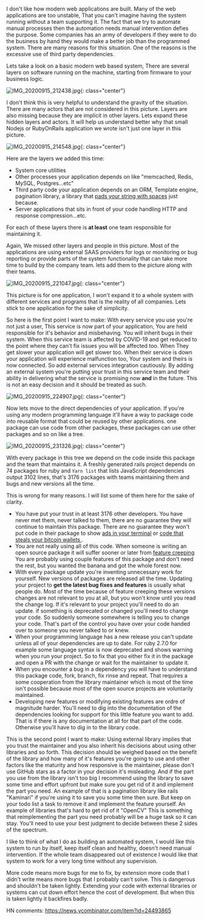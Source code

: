 I don't like how modern web applications are built. Many of the web applications
are too unstable, That you can't imagine having the system running without a
team supporting it. The fact that we try to automate manual processes then the
automation needs manual intervention defies the purpose. Some companies has an
army of developers if they were to do the business by hand they would make a
better job than the programmed system. There are many reasons for this
situation. One of the reasons is the excessive use of third party dependencies.

Lets take a look on a basic modern web based system, There are several layers
on software running on the machine, starting from firmware to your business
logic.

![IMG_20200915_212438.jpg](/images/IMG_20200915_212438.jpg){: class="center"}

I don't think this is very helpful to understand the gravity of the situation.
There are many actors that are not considered in this picture. Layers are also
missing because they are implicit in other layers. Lets expand these hidden
layers and actors. It will help us understand better why that small Nodejs or
RubyOnRails application we wrote isn't just one layer in this picture.

![IMG_20200915_214548.jpg](/images/IMG_20200915_214548.jpg){: class="center"}

Here are the layers we added this time:

* System core utilities
* Other processes your application depends on like "memcached, Redis, MySQL,
  Postgres...etc"
* Third party code your application depends on an ORM, Template engine,
  pagination library, a library that [pads your string with
  spaces](https://www.theregister.com/2016/03/23/npm_left_pad_chaos/) just
  because.
* Server applications that sits in front of your code handling HTTP and response
  compression...etc.

For each of these layers there is **at least** one team responsible for
maintaining it.

Again, We missed other layers and people in this picture. Most of the
applications are using external SAAS providers for logs or monitoring or bug
reporting or provide parts of the system functionality that can take more time
to build by the company team. lets add them to the picture along with their
teams.

![IMG_20200915_221047.jpg](/images/IMG_20200915_221047.jpg){: class="center"}

This picture is for one application, I won't expand it to a whole system with
different services and programs that is the reality of all companies.
Lets stick to one application for the sake of simplicity.

So here is the first point I want to make: With every service you use you're not
just a user, This service is now part of your application, You are held
responsible for it's behavior and misbehaving. You will inherit bugs in their
system. When this service team is affected by COVID-19 and get reduced to the
point where they can't fix issues you will be affected too. When They get slower
your application will get slower too. When their service is down your
application will experience malfunction too, Your system and theirs is now
connected. So add external services integration cautiously. By adding an
external system you're putting your trust in this service team and their ability
in delivering what the service is promising now **and** in the future. This is not
an easy decision and it should be treated as such.

![IMG_20200915_224907.jpg](/images/IMG_20200915_224907.jpg){: class="center"}

Now lets move to the direct dependencies of your application. If you're using
any modern programming language it'll have a way to package code into reusable
format that could be reused by other applications. one package can use code from
other packages, these packages can use other packages and so on like a tree.

![IMG_20200915_231326.jpg](/images/IMG_20200915_231326.jpg){: class="center"}

With every package in this tree we depend on the code inside this package and
the team that maintains it. A freshly generated rails project depends on 74
packages for ruby and `Yarn list` that lists JavaScript dependencies output 3102
lines, that's 3176 packages with teams maintaining them and bugs and new
versions all the time.

This is wrong for many reasons. I will list some of them here for the sake of
clarity.

* You have put your trust in at least 3176 other developers. You have never met
  them, never talked to them, there are no guarantee they will continue to
  maintain this package. There are no guarantee they won't put code in their
  package to show [ads in your
  terminal](https://www.zdnet.com/article/npm-bans-terminal-ads/) or [code that
  steals your bitcoin wallets
  ](https://www.trendmicro.com/vinfo/dk/security/news/cybercrime-and-digital-threats/hacker-infects-node-js-package-to-steal-from-bitcoin-wallets).
* You are not really using all of this code. When someone is writing an open
  source package it will suffer sooner or later from [feature
  creeping](https://en.wikipedia.org/wiki/Feature_creep) You are probably using
  couple features of this package and don't need the rest, but you wanted the
  banana and got the whole forest now.
* With every package update you're inventing unnecessary work for yourself. New
  versions of packages are released all the time. Updating your project to **get
  the latest bug fixes and features** is usually what people do. Most of the
  time because of feature creeping these versions changes are not relevant to
  you at all, but you won't know until you read the change log. If it's relevant
  to your project you'll need to do an update. if something is deprecated or
  changed you'll need to change your code. So suddenly someone somewhere is
  telling you to change your code. That's part of the control you have over your
  code handed over to someone you never talked to or knew.
* When your programming language has a new release you can't update unless all of
  your dependencies are up to date. For ruby 2.7.0 for example some language syntax is
  now deprecated and shows warning when you run your project. So to fix that you
  either fix it in the package and open a PR with the change or wait for the
  maintainer to update it.
* When you encounter a bug in a dependency you will have to understand this
  package code, fork, branch, fix rinse and repeat. That requires a some
  cooperation from the library maintainer which is most of the time isn't
  possible because most of the open source projects are voluntarily maintained.
* Developing new features or modifying existing features are ordre of magnitude
  harder. You'll need to dig into the documentation of the dependencies looking
  for support for this little feature you want to add. That is if there is any
  documentation at all for that part of the code. Otherwise you'll have to dig
  in to the library code.

This is the second point I want to make: Using external library implies that you
trust the maintainer and you also inherit his decisions about using other
libraries and so forth. This decision should be weighed based on the benefit of
the library and how many of it's features you're going to use and other factors
like the maturity and how responsive is the maintainer, please don't use GitHub
stars as a factor in your decision it's misleading. And if the part you use from
the library isn't too big I recommend using the library to save some time and
effort upfront but make sure you get rid of it and implement the part you need.
An example of that is a pagination library like rails "Kaminari" if you're using
it to save you some time then sure. But keep on your todo list a task to remove
it and implement the feature yourself. An example of libraries that's hard to
get rid of it "OpenCV" This is something that reimplementing the part you need
probably will be a huge task so it can stay. You'll need to use your best
judgment to decide between these 2 sides of the spectrum.

I like to think of what I do as building an automated system, I would like this
system to run by itself, keep itself clean and healthy, doesn't need manual
intervention. If the whole team disappeared out of existence I would like that
system to work for a very long time without any supervision.

More code means more bugs for me to fix, by extension more code that I didn't write
means more bugs that I probably can't solve. This is dangerous and shouldn't be
taken lightly. Extending your code with external libraries or systems can cut
down effort hence the cost of development. But when this is taken lightly it
backfires badly.


HN comments: https://news.ycombinator.com/item?id=24493865
